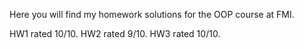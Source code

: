 Here you will find my homework solutions for the OOP course at FMI.

HW1 rated 10/10.
HW2 rated 9/10.
HW3 rated 10/10.
